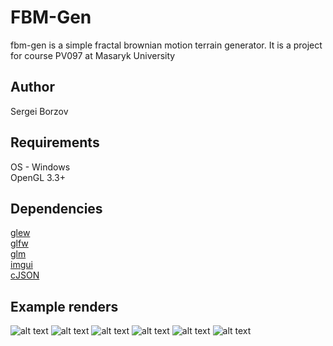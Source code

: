 FBM-Gen
=======
fbm-gen is a simple fractal brownian motion terrain generator. 
It is a project for course PV097 at Masaryk University

Author
------
Sergei Borzov

Requirements
------------
OS - Windows\
OpenGL 3.3+

Dependencies
------------
[glew](https://github.com/nigels-com/glew)\
[glfw](https://github.com/glfw/glfw)\
[glm](https://github.com/g-truc/glm)\
[imgui](https://github.com/ocornut/imgui)\
[cJSON](https://github.com/DaveGamble/cJSONg)

Example renders
---------
![alt text](https://github.com/TheLazyMan/fbm-gen/blob/master/data/results/interface.png)
![alt text](https://github.com/TheLazyMan/fbm-gen/blob/master/data/results/render1.png)
![alt text](https://github.com/TheLazyMan/fbm-gen/blob/master/data/results/render2.png)
![alt text](https://github.com/TheLazyMan/fbm-gen/blob/master/data/results/render3.png)
![alt text](https://github.com/TheLazyMan/fbm-gen/blob/master/data/results/render4.png)
![alt text](https://github.com/TheLazyMan/fbm-gen/blob/master/data/results/render5.png)
